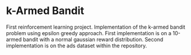 # k-Armed Bandit

First reinforcement learning project. Implementation of the k-armed bandit problem using epsilon greedy approach.
First implementation is on a 10-armed bandit with a normal gaussian reward distribution.
Second implementation is on the ads dataset within the repository.
